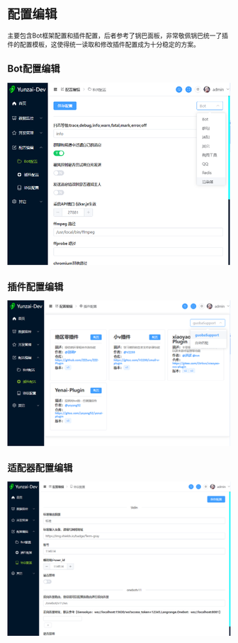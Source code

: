 # 配置编辑

主要包含Bot框架配置和插件配置，后者参考了锅巴面板，非常敬佩锅巴统一了插件的配置模板，这使得统一读取和修改插件配置成为十分稳定的方案。

## Bot配置编辑

![files](/docs/images/config/3.png)

## 插件配置编辑

![files](/docs/images/config/2.png)

## 适配器配置编辑

![files](/docs/images/config/1.png)